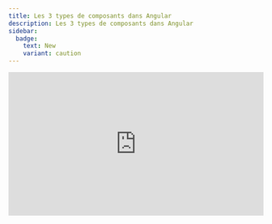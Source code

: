 ```yaml
---
title: Les 3 types de composants dans Angular
description: Les 3 types de composants dans Angular
sidebar:
  badge:
    text: New
    variant: caution
---
```


<div style="position: relative; padding-bottom: 56.25%; height: 0; overflow: hidden;">
  <iframe style="position: absolute; top:0; left: 0; width:100%; height:100%;" src="https://www.youtube.com/embed/c4A2XhvSBGs" frameborder="0" allow="accelerometer; autoplay; clipboard-write; encrypted-media; gyroscope; picture-in-picture" allowfullscreen></iframe>
</div>
